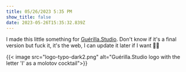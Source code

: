 ```yaml
---
title: 05/26/2023 5:35 PM
show_title: false
date: 2023-05-26T15:35:32.839Z
---
```

I made this little something for [Guérilla.Studio](https://Guerilla.Studio/). Don't know if it's a final version but fuck it, it's the web, I can update it later if I want 🤷‍♀️ 

{{< image src="logo-typo-dark2.png" alt="Guérilla.Studio logo with the letter 'I' as a molotov cocktail">}}